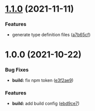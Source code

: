 # [1.1.0](https://github.com/funda-frontend/storybook-wrapper-helper/compare/v1.0.0...v1.1.0) (2021-11-11)


### Features

* generate type definition files ([a7b65cf](https://github.com/funda-frontend/storybook-wrapper-helper/commit/a7b65cf858943fcbe3ef98323b01d95cfb02fdbc))

# 1.0.0 (2021-10-22)


### Bug Fixes

* **build:** fix npm token ([e3f2ae9](https://github.com/funda-frontend/storybook-wrapper-helper/commit/e3f2ae9fcbea4e2858c0e8f00545b6c978597663))


### Features

* **build:** add build config ([ebd9ce7](https://github.com/funda-frontend/storybook-wrapper-helper/commit/ebd9ce7eba0e4d7a922fda4746901f9d8ea734ed))
